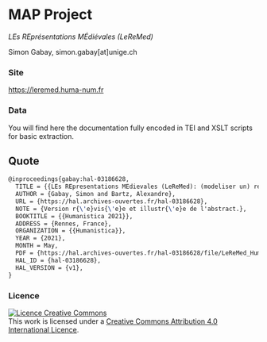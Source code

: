# MAP Project

_LEs REprésentations MÉdiévales (LeReMed)_

Simon Gabay, simon.gabay[at]unige.ch

### Site

<a href="https://leremed.huma-num.fr" target="_blank">https://leremed.huma-num.fr</a>

### Data

You will find here the documentation fully encoded in TEI and XSLT scripts for basic extraction.

## Quote

```tex
@inproceedings{gabay:hal-03186628,
  TITLE = {{LEs REpresentations MEdievales (LeReMed): (modeliser un) repertoire de performances medievales}},
  AUTHOR = {Gabay, Simon and Bartz, Alexandre},
  URL = {https://hal.archives-ouvertes.fr/hal-03186628},
  NOTE = {Version r{\'e}vis{\'e}e et illustr{\'e}e de l'abstract.},
  BOOKTITLE = {{Humanistica 2021}},
  ADDRESS = {Rennes, France},
  ORGANIZATION = {{Humanistica}},
  YEAR = {2021},
  MONTH = May,
  PDF = {https://hal.archives-ouvertes.fr/hal-03186628/file/LeReMed_Humanistica2020.pdf},
  HAL_ID = {hal-03186628},
  HAL_VERSION = {v1},
}
```

### Licence

<a rel="license" href="http://creativecommons.org/licenses/by-sa/4.0/"><img alt="Licence Creative Commons" style="border-width:0" src="https://i.creativecommons.org/l/by-sa/4.0/88x31.png" /></a><br />This work is licensed under a <a rel="license" href="http://creativecommons.org/licenses/by-sa/4.0/">Creative Commons Attribution 4.0 International Licence</a>.
